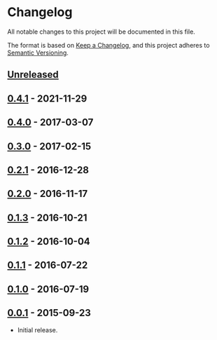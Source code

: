 # Changelog
All notable changes to this project will be documented in this file.

The format is based on [Keep a Changelog](https://keepachangelog.com/en/1.0.0/),
and this project adheres to [Semantic Versioning](https://semver.org/spec/v2.0.0.html).

## [Unreleased]

## [0.4.1] - 2021-11-29

## [0.4.0] - 2017-03-07

## [0.3.0] - 2017-02-15

## [0.2.1] - 2016-12-28

## [0.2.0] - 2016-11-17

## [0.1.3] - 2016-10-21

## [0.1.2] - 2016-10-04

## [0.1.1] - 2016-07-22

## [0.1.0] - 2016-07-19

## [0.0.1] - 2015-09-23

- Initial release.

[Unreleased]: https://github.com/jaredhanson/oauth2orize-openid/compare/v0.4.1...HEAD
[0.4.1]: https://github.com/jaredhanson/oauth2orize-openid/compare/v0.4.0...v0.4.1
[0.4.0]: https://github.com/jaredhanson/oauth2orize-openid/compare/v0.3.0...v0.4.0
[0.3.0]: https://github.com/jaredhanson/oauth2orize-openid/compare/v0.2.1...v0.3.0
[0.2.1]: https://github.com/jaredhanson/oauth2orize-openid/compare/v0.2.0...v0.2.1
[0.2.0]: https://github.com/jaredhanson/oauth2orize-openid/compare/v0.1.3...v0.2.0
[0.1.3]: https://github.com/jaredhanson/oauth2orize-openid/compare/v0.1.2...v0.1.3
[0.1.2]: https://github.com/jaredhanson/oauth2orize-openid/compare/v0.1.1...v0.1.2
[0.1.1]: https://github.com/jaredhanson/oauth2orize-openid/compare/v0.1.0...v0.1.1
[0.1.0]: https://github.com/jaredhanson/oauth2orize-openid/compare/v0.0.1...v0.1.0
[0.0.1]: https://github.com/jaredhanson/oauth2orize-openid/releases/tag/v0.0.1
